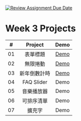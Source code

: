 [![Review Assignment Due Date](https://classroom.github.com/assets/deadline-readme-button-24ddc0f5d75046c5622901739e7c5dd533143b0c8e959d652212380cedb1ea36.svg)](https://classroom.github.com/a/k2L2x6nl)
# Week 3 Projects

|  #  |    Project     | Demo |
| :-: | :------------: | :---: |
| 01  | 表單標題 | [Demo](https://codasobi.github.io/m3-week-03-codasobi/form_validator/) |
| 02  | 無限捲動 | [Demo](https://codasobi.github.io/m3-week-03-codasobi/Infinite_scroll/) |
| 03  | 新年倒數計時 | [Demo](https://codasobi.github.io/m3-week-03-codasobi/new_year_countdown/) |
| 04  | FAQ Slider | Demo |
| 05  | 音樂播放器 | Demo |
| 06  | 可排序清單 | Demo |
| 07  | 擴充字 | Demo |